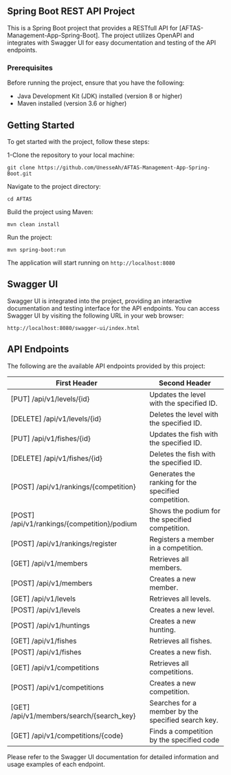 ## Spring Boot REST API Project
This is a Spring Boot project that provides a RESTfull API for [AFTAS-Management-App-Spring-Boot]. The project utilizes OpenAPI and integrates with Swagger UI for easy documentation and testing of the API endpoints.

### Prerequisites
Before running the project, ensure that you have the following:

* Java Development Kit (JDK) installed (version 8 or higher)
* Maven installed (version 3.6 or higher)

## Getting Started
To get started with the project, follow these steps:

1-Clone the repository to your local machine:

```
git clone https://github.com/UnesseAh/AFTAS-Management-App-Spring-Boot.git
```

Navigate to the project directory:

```shell
cd AFTAS
```

Build the project using Maven:

```shell
mvn clean install
```

Run the project:

```shell
mvn spring-boot:run
````
The application will start running on `http://localhost:8080`


## Swagger UI
Swagger UI is integrated into the project, providing an interactive documentation and testing interface for the API endpoints. You can access Swagger UI by visiting the following URL in your web browser:

```
http://localhost:8080/swagger-ui/index.html
```

## API Endpoints
The following are the available API endpoints provided by this project:

First Header  | Second Header
------------- | -------------
[PUT] /api/v1/levels/{id}  | Updates the level with the specified ID.
[DELETE] /api/v1/levels/{id}  | Deletes the level with the specified ID.
[PUT] /api/v1/fishes/{id}  | Updates the fish with the specified ID.
[DELETE] /api/v1/fishes/{id}  | Deletes the fish with the specified ID.
[POST] /api/v1/rankings/{competition}  | Generates the ranking for the specified competition.
[POST] /api/v1/rankings/{competition}/podium  | Shows the podium for the specified competition.
[POST] /api/v1/rankings/register  | Registers a member in a competition.
[GET] /api/v1/members  | Retrieves all members.
[POST] /api/v1/members  | Creates a new member.
[GET] /api/v1/levels  | Retrieves all levels.
[POST] /api/v1/levels  | Creates a new level.
[POST] /api/v1/huntings  | Creates a new hunting.
[GET] /api/v1/fishes  | Retrieves all fishes.
[POST] /api/v1/fishes  | Creates a new fish.
[GET] /api/v1/competitions  | Retrieves all competitions.
[POST] /api/v1/competitions  | Creates a new competition.
[GET] /api/v1/members/search/{search_key}  | Searches for a member by the specified search key.
[GET] /api/v1/competitions/{code}  | Finds a competition by the specified code

Please refer to the Swagger UI documentation for detailed information and usage examples of each endpoint.